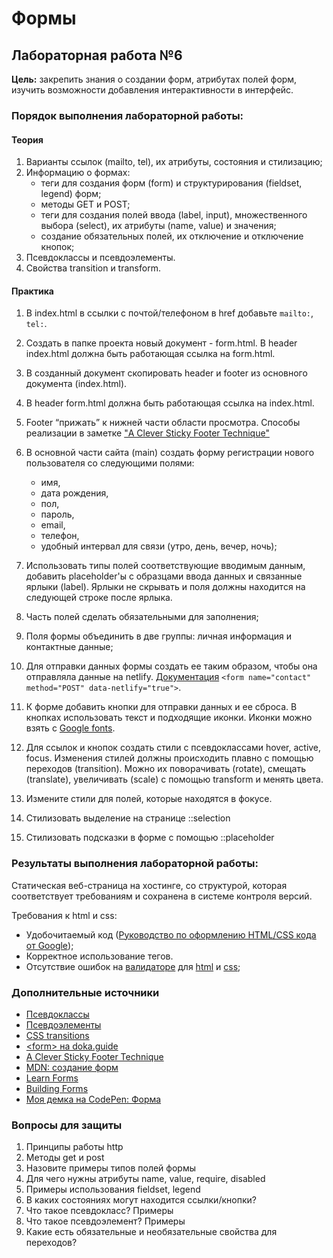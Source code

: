 # Формы

## Лабораторная работа №6

**Цель:** закрепить знания о создании форм, атрибутах полей форм, изучить возможности добавления интерактивности в интерфейс.

### Порядок выполнения лабораторной работы:

#### Теория

1. Варианты ссылок (mailto, tel), их атрибуты, состояния и стилизацию;
1. Информацию о формах:
   - теги для создания форм (form) и структурирования (fieldset, legend) форм;
   - методы GET и POST;
   - теги для создания полей ввода (label, input), множественного выбора (select), их атрибуты (name, value) и значения;
   - создание обязательных полей, их отключение и отключение кнопок;
1. Псевдоклассы и псевдоэлементы.
1. Свойства transition и transform.

#### Практика

1. В index.html в ссылки с почтой/телефоном в href добавьте `mailto:`, `tel:`.
1. Создать в папке проекта новый документ - form.html. В header index.html должна быть работающая ссылка на form.html.
1. В созданный документ скопировать header и footer из основного документа (index.html).
1. В header form.html должна быть работающая ссылка на index.html.
1. Footer “прижать” к нижней части области просмотра. Способы реализации в заметке ["A Clever Sticky Footer Technique"](https://css-tricks.com/a-clever-sticky-footer-technique/)
1. В основной части сайта (main) создать форму регистрации нового пользователя со следующими полями:
   - имя,
   - дата рождения,
   - пол,
   - пароль,
   - email,
   - телефон,
   - удобный интервал для связи (утро, день, вечер, ночь);
1. Использовать типы полей соответствующие вводимым данным, добавить placeholder'ы с образцами ввода данных и связанные ярлыки (label). Ярлыки не скрывать и поля должны находится на следующей строке после ярлыка.
1. Часть полей сделать обязательными для заполнения;
1. Поля формы объединить в две группы: личная информация и контактные данные;
1. Для отправки данных формы создать ее таким образом, чтобы она отправляла данные на netlify. [Документация](https://docs.netlify.com/forms/setup/) `<form name="contact" method="POST" data-netlify="true">`.

1. К форме добавить кнопки для отправки данных и ее сброса. В кнопках использовать текст и подходящие иконки. Иконки можно взять с [Google fonts](https://fonts.google.com/icons).
1. Для ссылок и кнопок создать стили с псевдоклассами hover, active, focus. Изменения стилей должны происходить плавно с помощью переходов (transition). Можно их поворачивать (rotate), смещать (translate), увеличивать (scale) с помощью transform и менять цвета.
1. Измените стили для полей, которые находятся в фокусе.
1. Стилизовать выделение на странице ::selection
1. Стилизовать подсказки в форме с помощью ::placeholder


### Результаты выполнения лабораторной работы:

Статическая веб-страница на хостинге, со структурой, которая соответствует требованиям и сохранена в системе контроля версий.

Требования к html и css:

- Удобочитаемый код ([Руководство по оформлению HTML/CSS кода от Google](https://habr.com/ru/post/143452/));
- Корректное использование тегов.
- Отсутствие ошибок на [валидаторе](https://validator.w3.org/) для [html](https://validator.w3.org/) и [css](https://jigsaw.w3.org/css-validator/);

### Дополнительные источники
- [Псевдоклассы](https://doka.guide/css/pseudoclasses/)
- [Псевдоэлементы](https://doka.guide/css/pseudoelements/)
- [CSS transitions](https://www.joshwcomeau.com/animation/css-transitions/)
- [\<form\> на doka.guide](https://doka.guide/html/form/)
- [A Clever Sticky Footer Technique](https://css-tricks.com/a-clever-sticky-footer-technique/)
- [MDN: создание форм](https://developer.mozilla.org/ru/docs/Learn/Forms/Your_first_form)
- [Learn Forms](https://web.dev/learn/forms/)
- [Building Forms](https://learn.shayhowe.com/html-css/building-forms/)
- [Моя демка на CodePen: Форма](https://codepen.io/slavaver/details/rNzyMJV)

### Вопросы для защиты

1. Принципы работы http
1. Методы get и post
1. Назовите примеры типов полей формы
1. Для чего нужны атрибуты name, value, require, disabled
1. Примеры использования fieldset, legend
1. В каких состояниях могут находится ссылки/кнопки?
1. Что такое псевдокласс? Примеры
1. Что такое псевдоэлемент? Примеры
1. Какие есть обязательные и необязательные свойства для переходов?